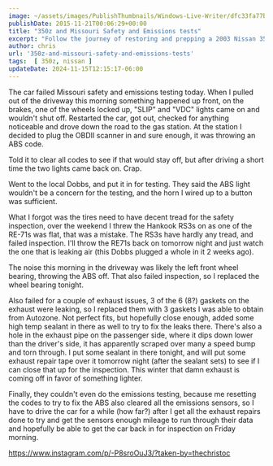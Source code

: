 ```yaml
---
image: ~/assets/images/PublishThumbnails/Windows-Live-Writer/dfc33fa77b34_14347/image_thumb.png'
publishDate: 2015-11-21T00:06:29+00:00
title: "350z and Missouri Safety and Emissions tests"
excerpt: "Follow the journey of restoring and prepping a 2003 Nissan 350z for competitve autocrossing in SCCA's STU class. Stay tuned for updates."
author: chris
url: '350z-and-missouri-safety-and-emissions-tests'
tags:  [ 350z, nissan ] 
updateDate: 2024-11-15T12:15:17-06:00
---
```


The car failed Missouri safety and emissions testing today. When I pulled out of the driveway this morning something happened up front, on the brakes, one of the wheels locked up, "SLIP" and "VDC" lights came on and wouldn't shut off. Restarted the car, got out, checked for anything noticeable and drove down the road to the gas station. At the station I decided to plug the OBDII scanner in and sure enough, it was throwing an ABS code.

Told it to clear all codes to see if that would stay off, but after driving a short time the two lights came back on. Crap.

Went to the local Dobbs, and put it in for testing. They said the ABS light wouldn't be a concern for the testing, and the horn I wired up to a button was sufficient.

What I forgot was the tires need to have decent tread for the safety inspection, over the weekend I threw the Hankook RS3s on as one of the RE-71s was flat, that was a mistake. The RS3s have hardly any tread, and failed inspection. I'll throw the RE71s back on tomorrow night and just watch the one that is leaking air (this Dobbs plugged a whole in it 2 weeks ago).

The noise this morning in the driveway was likely the left front wheel bearing, throwing the ABS off. That also failed inspection, so I replaced the wheel bearing tonight.

Also failed for a couple of exhaust issues, 3 of the 6 (8?) gaskets on the exhaust were leaking, so I replaced them with 3 gaskets I was able to obtain from Autozone. Not perfect fits, but hopefully close enough, added some high temp sealant in there as well to try to fix the leaks there. There's also a hole in the exhaust pipe on the passenger side, where it dips down lower than the driver's side, it has apparently scraped over many a speed bump and torn through. I put some sealant in there tonight, and will put some exhaust repair tape over it tomorrow night (after the sealant sets) to see if I can close that up for the inspection. This winter that damn exhaust is coming off in favor of something lighter.

Finally, they couldn't even do the emissions testing, because me resetting the codes to try to fix the ABS also cleared all the emissions sensors, so I have to drive the car for a while (how far?) after I get all the exhaust repairs done to try and get the sensors enough mileage to run through their data and hopefully be able to get the car back in for inspection on Friday morning.

<a href="https://www.instagram.com/p/-P8sroOuJ3/?taken-by=thechristoc">https://www.instagram.com/p/-P8sroOuJ3/?taken-by=thechristoc</a>
